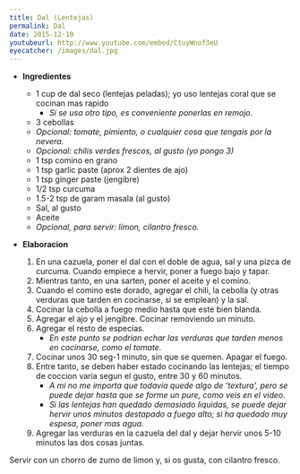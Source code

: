 ```yaml
---
title: Dal (Lentejas) 
permalink: Dal
date: 2015-12-10
youtubeurl: http://www.youtube.com/embed/CtuyWnof3eU
eyecatcher: /images/dal.jpg
---
```


* **Ingredientes**
  * 1 cup de dal seco (lentejas peladas); yo uso lentejas coral que se cocinan mas rapido
     * _Si se usa otro tipo, es conveniente ponerlas en remojo._ 
  * 3 cebollas
  * _Opcional: tomate, pimiento, o cualquier cosa que tengais por la nevera._
  * _Opcional: chilis verdes frescos, al gusto (yo pongo 3)_
  * 1 tsp comino en grano
  * 1 tsp garlic paste (aprox 2 dientes de ajo)
  * 1 tsp ginger paste (jengibre)
  * 1/2 tsp curcuma
  * 1.5-2 tsp de garam masala (al gusto)
  * Sal, al gusto
  * Aceite
  * _Opcional, para servir: limon, cilantro fresco._


* **Elaboracion**
  1. En una cazuela, poner el dal con el doble de agua, sal y una pizca de curcuma. Cuando empiece a hervir, poner a fuego bajo y tapar. 
  2. Mientras tanto, en una sarten, poner el aceite y el comino. 
  3. Cuando el comino este dorado, agregar el chili, la cebolla (y otras verduras que tarden en cocinarse, si se emplean) y la sal.
  4. Cocinar la cebolla a fuego medio hasta que este bien blanda. 
  5. Agregar el ajo y el jengibre. Cocinar removiendo un minuto. 
  6. Agregar el resto de especias. 
     * _En este punto se podrian echar las verduras que tarden menos en cocinarse, como el tomate._
  7. Cocinar unos 30 seg-1 minuto, sin que se quemen. Apagar el fuego. 
  8. Entre tanto, se deben haber estado cocinando las lentejas; el tiempo de coccion varia segun el gusto, entre 30 y 60 minutos.
     * _A mi no me importa que todavia quede algo de 'textura', pero se puede dejar hasta que se forme un pure, como veis en el video._
     * _Si las lentejas han quedado demasiado liquidas, se puede dejar hervir unos minutos destapado a fuego alto; si ha quedado muy espesa, poner mas agua._
  9. Agregar las verduras en la cazuela del dal y dejar hervir unos 5-10 minutos las dos cosas juntas. 

Servir con un chorro de zumo de limon y, si os gusta, con cilantro fresco. 

